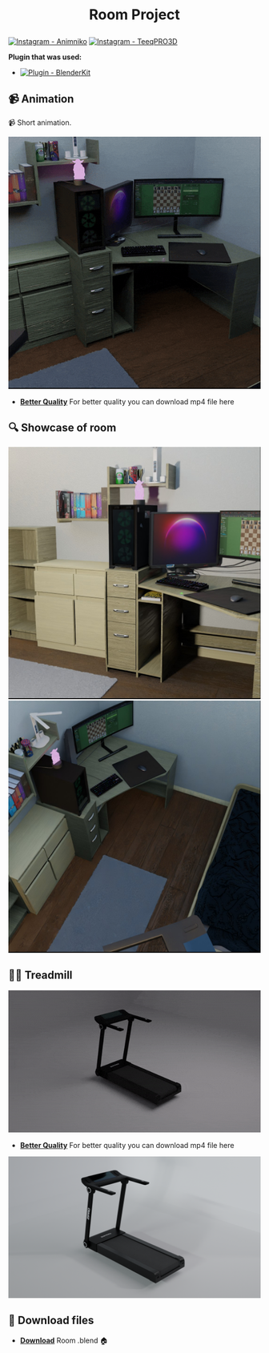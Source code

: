 # <p align="center">Room Project</p>

[![Instagram - Animniko](https://img.shields.io/static/v1?label=Instagram&message=AnimNiko&color=ff69b4&logo=github)](https://www.instagram.com/animniko/)
[![Instagram - TeeqPRO3D](https://img.shields.io/static/v1?label=Instagram&message=TeeqPRO&color=blueviolet&logo=github)](https://www.instagram.com/teeqpro3d/)

**Plugin that was used:**
-  [![Plugin - BlenderKit](https://img.shields.io/static/v1?label=Plugin&message=BlenderKit&color=green&logo=github)](https://www.blenderkit.com/get-blenderkit/)

## 📹 Animation

📹 Short animation.

![Animation1](https://github.com/TeeqPRO/Room_Project/blob/main/Files/Gif/Animation1.gif)
- [**Better Quality**](https://github.com/TeeqPRO/Room_Project/tree/main/Files/Animations/Animation1.mp4) For better quality you can download mp4 file here 

## 🔍 Showcase of room

![Room-screenshot-no1](https://github.com/TeeqPRO/Room_Project/blob/main/Files/Images/Render1.jpg)
![Room-screenshot-no2](https://github.com/TeeqPRO/Room_Project/blob/main/Files/Images/Render2.jpg)

## 🏃‍♀️ Treadmill

![Animation2](https://github.com/TeeqPRO/Room_Project/blob/main/Files/Gif/Animation2.gif)
- [**Better Quality**](https://github.com/TeeqPRO/Room_Project/tree/main/Files/Animations/Animation2.mp4) For better quality you can download mp4 file here
  
![Treadmill-screenshot-no1](https://github.com/TeeqPRO/Room_Project/blob/main/Files/Images/Render3.png)

## 🗼 Download files 

- [**Download**](https://drive.google.com/drive/folders/1wByBbrmoSwOeJ60nxYzwwk8Pn4y2UZjz?hl=pl) Room .blend 🏠

